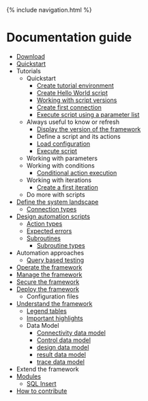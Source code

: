 {% include navigation.html %}

# Documentation guide

* [Download](/{{site.repository}}/pages/download.html)
* [Quickstart](/{{site.repository}}/pages/quickstart.html)
* Tutorials
  * Quickstart
    * [Create tutorial environment](/{{site.repository}}/pages/tutorial/tutorialenvironment.html)
    * [Create Hello World script](/{{site.repository}}/pages/tutorial/helloworldscript.html)
    * [Working with script versions](/{{site.repository}}/pages/tutorial/workingwithscriptversions.html)
    * [Create first connection](/{{site.repository}}/pages/tutorial/createfirstconnection.html)
	* [Execute script using a parameter list](/{{site.repository}}/pages/tutorial/executescriptusingparameterlist.html)
  * Always useful to know or refresh
    * [Display the version of the framework](/{{site.repository}}/pages/tutorial/displayframeworkversion.html)
    * Define a script and its actions
    * [Load configuration](/{{site.repository}}/pages/tutorial/loadconfiguration.html)  
	* [Execute script](/{{site.repository}}/pages/tutorial/executescript.html)  
  * Working with parameters
  * Working with conditions
    * [Conditional action execution](/{{site.repository}}/pages/tutorial/conditions/conditionalactionexecution.html)  
  * Working with iterations
    * [Create a first iteration](/{{site.repository}}/pages/tutorial/iterations/createfirstiteration.html)  
  * Do more with scripts
* [Define the system landscape](/{{site.repository}}/pages/define/define.html)
  * [Connection types](/{{site.repository}}/pages/define/connectiontypes.html)
* [Design automation scripts](/{{site.repository}}/pages/design/design.html)
  * [Action types](/{{site.repository}}/pages/design/actiontypes.html)
  * [Expected errors](/{{site.repository}}/pages/design/expectederrors.html)
  * [Subroutines](/{{site.repository}}/pages/design/subroutines.html)
    * [Subroutine types](/{{site.repository}}/pages/design/subroutinetypes.html)
* Automation approaches
  * [Query based testing](/{{site.repository}}/pages/approach/querybasedtesting.html)
* [Operate the framework](/{{site.repository}}/pages/operate/operate.html)
* [Manage the framework](/{{site.repository}}/pages/manage/manage.html)
* [Secure the framework](/{{site.repository}}/pages/secure/secure.html)
* [Deploy the framework](/{{site.repository}}/pages/deploy/deploy.html)
  * Configuration files
* [Understand the framework](/{{site.repository}}/pages/understand/understand.html)
  * [Legend tables](/{{site.repository}}/pages/understand/legend.html)
  * [Important highlights](/{{site.repository}}/pages/understand/highlights.html)
  * Data Model
    * [Connectivity data model](/{{site.repository}}/pages/understand/datamodel/connectivity.html)
    * [Control data model](/{{site.repository}}/pages/understand/datamodel/control.html)
    * [design data model](/{{site.repository}}/pages/understand/datamodel/design.html)
    * [result data model](/{{site.repository}}/pages/understand/datamodel/result.html)
    * [trace data model](/{{site.repository}}/pages/understand/datamodel/trace.html)
* Extend the framework
* [Modules](/{{site.repository}}/pages/modules/modules.html)
  * [SQL Insert](/{{site.repository}}/pages/modules/sqlinsert/sqlinsert.html)
* [How to contribute](/{{site.repository}}/pages/contribute/contribute.html)
